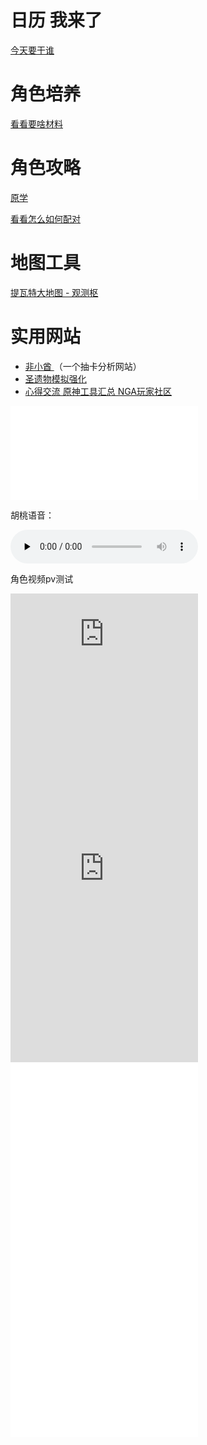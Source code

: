 # 日历 我来了

[今天要干谁](https://bbs.mihoyo.com/ys/obc/channel/map/193?bbs_presentation_style=no_header)

# 角色培养

[看看要啥材料](https://bbs.mihoyo.com/ys/obc/channel/map/189/25?bbs_presentation_style=no_header)

# 角色攻略

[原学](https://m.bbs.mihoyo.com/ys?channel=appstore/#/article/21963818)

[看看怎么如何配对](https://bbs.mihoyo.com/ys/strategy/channel/map/133/134?bbs_presentation_style=no_header)

# 地图工具

[提瓦特大地图 - 观测枢](https://webstatic.mihoyo.com/ys/app/interactive-map/index.html?bbs_presentation_style=no_header&lang=zh-cn&_markerFps=24#/map/2?shown_types=43)

# 实用网站

- [非小酋 ](https://feixiaoqiu.com/)（一个抽卡分析网站）
- [圣遗物模拟强化](https://genshin.noworklife.cn/#/artifact-box)
- [心得交流 原神工具汇总 NGA玩家社区](https://nga.178.com/read.php?tid=24362520&rand=718)



<iframe src="//player.bilibili.com/player.html?aid=213037643&bvid=BV1Ra411i7n1&cid=573404722&page=1" scrolling="no" border="0" frameborder="no" framespacing="0" allowfullscreen="true"> </iframe>







胡桃语音：

<audio id="audio" controls="" preload="none">
      <source id="mp3" src="https://uploadstatic.mihoyo.com/ys-obc/2021/03/14/4359827/a61b1455b451e2a745d3aff31a542eab_288767623554272974.mp3">
</audio>


角色视频pv测试	





<iframe src="https://uploadstatic.mihoyo.com/ys-obc/2022/02/16/4359827/543b80c75be56e9969dec743ce378975_2473323176946763421.mp4" scrolling="no" border="0" frameborder="no" framespacing="0" allowfullscreen="true" height="au"> </iframe>







<iframe src="https://uploadstatic.mihoyo.com/ys-obc/2022/02/16/4359827/543b80c75be56e9969dec743ce378975_2473323176946763421.mp4" scrolling="no" border="0" frameborder="no" framespacing="0" allowfullscreen="true" height="600px"> </iframe>


<iframe src="//player.bilibili.com/player.html?aid=424116376&bvid=BV1X341177zi&cid=510658317&page=1&high_quality=1&danmaku=0" scrolling="no" border="0" frameborder="no" framespacing="0" allowfullscreen="true" height="600px"> </iframe>

















